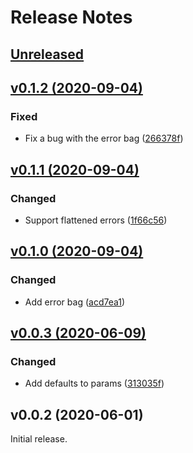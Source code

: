 # Release Notes

## [Unreleased](https://github.com/laravel/echo/compare/v0.1.2...master)


## [v0.1.2 (2020-09-04)](https://github.com/laravel/jetstream-js/compare/v0.1.1...v0.1.2)

### Fixed
- Fix a bug with the error bag ([266378f](https://github.com/laravel/jetstream-js/commit/266378f5f046acfffa4a68f4927c5c943cc1ba7d))


## [v0.1.1 (2020-09-04)](https://github.com/laravel/jetstream-js/compare/v0.1.0...v0.1.1)

### Changed
- Support flattened errors ([1f66c56](https://github.com/laravel/jetstream-js/commit/1f66c5663e4acad7cf950f13cf2c282c0532ae59))


## [v0.1.0 (2020-09-04)](https://github.com/laravel/jetstream-js/compare/v0.0.3...v0.1.0)

### Changed
- Add error bag ([acd7ea1](https://github.com/laravel/jetstream-js/commit/acd7ea156b510d8712542e229aed99d2a16ef13f))


## [v0.0.3 (2020-06-09)](https://github.com/laravel/jetstream-js/compare/v0.0.2...v0.0.3)

### Changed
- Add defaults to params ([313035f](https://github.com/laravel/jetstream-js/commit/313035f4927c8d514b073f7e5186862a675c32cc))


## v0.0.2 (2020-06-01)

Initial release.
